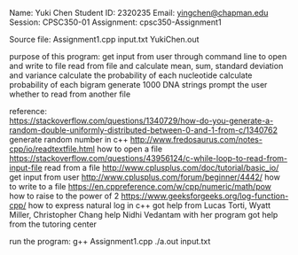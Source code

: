 Name: Yuki Chen
Student ID: 2320235
Email: yingchen@chapman.edu
Session: CPSC350-01
Assignment: cpsc350-Assignment1

Source file: Assignment1.cpp
             input.txt
             YukiChen.out

purpose of this program:  get input from user through command line to open and write to file
                          read from file and calculate mean, sum, standard deviation and variance
                          calculate the probability of each nucleotide
                          calculate probability of each bigram
                          generate 1000 DNA strings
                          prompt the user whether to read from another file

reference:  
https://stackoverflow.com/questions/1340729/how-do-you-generate-a-random-double-uniformly-distributed-between-0-and-1-from-c/1340762  generate random number in c++
http://www.fredosaurus.com/notes-cpp/io/readtextfile.html     how to open a file
https://stackoverflow.com/questions/43956124/c-while-loop-to-read-from-input-file  read from a file
http://www.cplusplus.com/doc/tutorial/basic_io/   get input from user
http://www.cplusplus.com/forum/beginner/4442/  how to write to a file
https://en.cppreference.com/w/cpp/numeric/math/pow how to raise to the power of 2
https://www.geeksforgeeks.org/log-function-cpp/ how to express natural log in c++
got help from Lucas Torti, Wyatt Miller, Christopher Chang
help Nidhi Vedantam with her program
got help from the tutoring center 

run the program: g++ Assignment1.cpp
                 ./a.out input.txt
